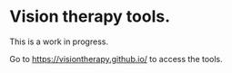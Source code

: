 # Vision therapy tools.
This is a work in progress. 

Go to https://visiontherapy.github.io/ to access the tools.
